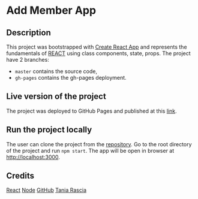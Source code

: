 # Add Member App


## Description

This project was bootstrapped with [Create React App](https://github.com/facebook/create-react-app) and represents the fundamentals
of [REACT](https://reactjs.org/) using class components, state, props.
The project have 2 branches:
  * `master` contains the source code,
  * `gh-pages` contains the gh-pages deployment.


## Live version of the project

The project was deployed to GitHub Pages and published at this [link](https://valermuresan.github.io/2020-Add-App-React/).


## Run the project locally

The user can clone the project from the [repository](https://github.com/ValerMuresan/2020-Add-App-React.git).
Go to the root directory of the project and run `npm start`.
The app will be open in browser at [http://localhost:3000](http://localhost:3000).


## Credits

[React](https://reactjs.org/)
[Node](https://nodejs.org/en/)
[GitHub](https://github.com/)
[Tania Rascia](https://github.com/taniarascia/react-tutorial)
